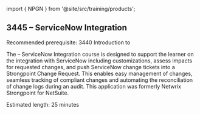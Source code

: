 import { NPGN } from '@site/src/training/products';

## 3445 <NPGN /> – ServiceNow Integration

Recommended prerequisite: 3440 Introduction to <NPGN />

The <NPGN /> – ServiceNow Integration course is designed to support the learner on the integration with ServiceNow including customizations, assess impacts for requested changes, and push ServiceNow change tickets into a Strongpoint Change Request. This enables easy management of changes, seamless tracking of compliant changes and automating the reconciliation of change logs during an audit. This application was formerly Netwrix Strongpoint for NetSuite.

Estimated length: 25 minutes
